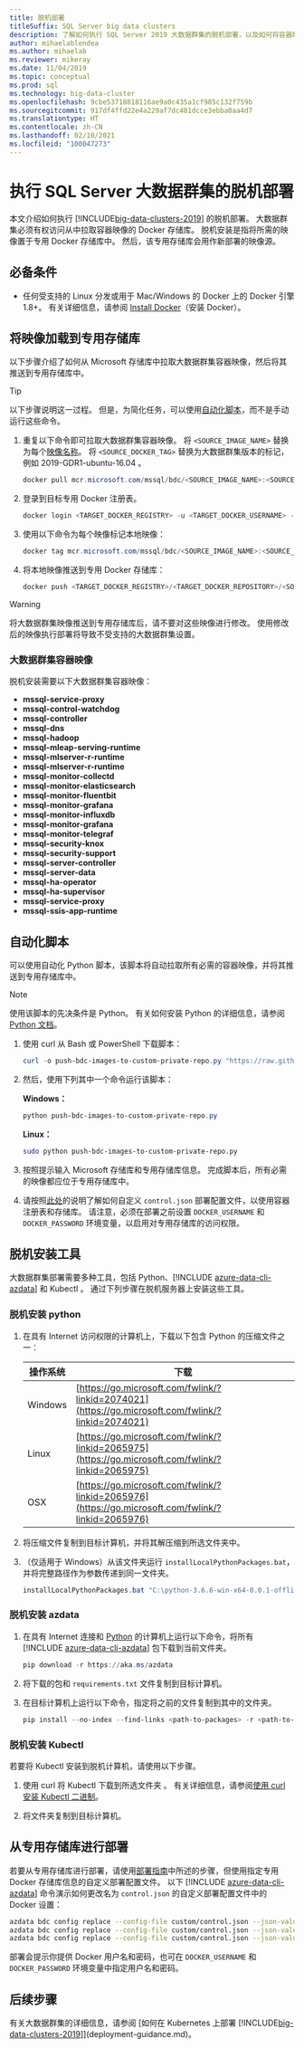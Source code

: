 ```yaml
---
title: 脱机部署
titleSuffix: SQL Server big data clusters
description: 了解如何执行 SQL Server 2019 大数据群集的脱机部署，以及如何将容器映像加载到专用存储库。
author: mihaelablendea
ms.author: mihaelab
ms.reviewer: mikeray
ms.date: 11/04/2019
ms.topic: conceptual
ms.prod: sql
ms.technology: big-data-cluster
ms.openlocfilehash: 9cbe53718818116ae9a0c435a1cf985c132f759b
ms.sourcegitcommit: 917df4ffd22e4a229af7dc481dcce3ebba0aa4d7
ms.translationtype: HT
ms.contentlocale: zh-CN
ms.lasthandoff: 02/10/2021
ms.locfileid: "100047273"
---
```

# <a name="perform-an-offline-deployment-of-a-sql-server-big-data-cluster"></a>执行 SQL Server 大数据群集的脱机部署

本文介绍如何执行 [!INCLUDE[big-data-clusters-2019](../includes/ssbigdataclusters-ver15.md)] 的脱机部署。 大数据群集必须有权访问从中拉取容器映像的 Docker 存储库。 脱机安装是指将所需的映像置于专用 Docker 存储库中。 然后，该专用存储库会用作新部署的映像源。

## <a name="prerequisites"></a>必备条件

- 任何受支持的 Linux 分发或用于 Mac/Windows 的 Docker 上的 Docker 引擎 1.8+。 有关详细信息，请参阅 [Install Docker](https://docs.docker.com/engine/installation/)（安装 Docker）。

## <a name="load-images-into-a-private-repository"></a>将映像加载到专用存储库

以下步骤介绍了如何从 Microsoft 存储库中拉取大数据群集容器映像，然后将其推送到专用存储库中。

> [!TIP]
> 以下步骤说明这一过程。 但是，为简化任务，可以使用[自动化脚本](#automated)，而不是手动运行这些命令。

1. 重复以下命令即可拉取大数据群集容器映像。 将 `<SOURCE_IMAGE_NAME>` 替换为每个[映像名称](#images)。 将 `<SOURCE_DOCKER_TAG>` 替换为大数据群集版本的标记，例如 2019-GDR1-ubuntu-16.04  。  

   ```PowerShell
   docker pull mcr.microsoft.com/mssql/bdc/<SOURCE_IMAGE_NAME>:<SOURCE_DOCKER_TAG>
   ```

1. 登录到目标专用 Docker 注册表。

   ```PowerShell
   docker login <TARGET_DOCKER_REGISTRY> -u <TARGET_DOCKER_USERNAME> -p <TARGET_DOCKER_PASSWORD>
   ```

1. 使用以下命令为每个映像标记本地映像：

   ```PowerShell
   docker tag mcr.microsoft.com/mssql/bdc/<SOURCE_IMAGE_NAME>:<SOURCE_DOCKER_TAG> <TARGET_DOCKER_REGISTRY>/<TARGET_DOCKER_REPOSITORY>/<SOURCE_IMAGE_NAME>:<TARGET_DOCKER_TAG>
   ```

1. 将本地映像推送到专用 Docker 存储库：

   ```PowerShell
   docker push <TARGET_DOCKER_REGISTRY>/<TARGET_DOCKER_REPOSITORY>/<SOURCE_IMAGE_NAME>:<TARGET_DOCKER_TAG>
   ```
 
> [!WARNING]
> 将大数据群集映像推送到专用存储库后，请不要对这些映像进行修改。 使用修改后的映像执行部署将导致不受支持的大数据群集设置。


### <a name="big-data-cluster-container-images"></a><a id="images"></a> 大数据群集容器映像

脱机安装需要以下大数据群集容器映像：
- **mssql-service-proxy**
- **mssql-control-watchdog**
- **mssql-controller**
- **mssql-dns**
- **mssql-hadoop**
- **mssql-mleap-serving-runtime**
- **mssql-mlserver-r-runtime**
- **mssql-mlserver-r-runtime**
- **mssql-monitor-collectd**
- **mssql-monitor-elasticsearch**
- **mssql-monitor-fluentbit**
- **mssql-monitor-grafana**
- **mssql-monitor-influxdb**
- **mssql-monitor-grafana**
- **mssql-monitor-telegraf**
- **mssql-security-knox**
- **mssql-security-support**
- **mssql-server-controller**
- **mssql-server-data**
- **mssql-ha-operator**
- **mssql-ha-supervisor**
- **mssql-service-proxy**
- **mssql-ssis-app-runtime**


## <a name="automated-script"></a><a id="automated"></a> 自动化脚本

可以使用自动化 Python 脚本，该脚本将自动拉取所有必需的容器映像，并将其推送到专用存储库中。

> [!NOTE]
> 使用该脚本的先决条件是 Python。 有关如何安装 Python 的详细信息，请参阅 [Python 文档](https://wiki.python.org/moin/BeginnersGuide/Download)。

1. 使用 curl 从 Bash 或 PowerShell 下载脚本：

   ```PowerShell
   curl -o push-bdc-images-to-custom-private-repo.py "https://raw.githubusercontent.com/Microsoft/sql-server-samples/master/samples/features/sql-big-data-cluster/deployment/offline/push-bdc-images-to-custom-private-repo.py"
   ```

1. 然后，使用下列其中一个命令运行该脚本：

   **Windows：**

   ```PowerShell
   python push-bdc-images-to-custom-private-repo.py
   ```

   **Linux：**

   ```bash
   sudo python push-bdc-images-to-custom-private-repo.py
   ```

1. 按照提示输入 Microsoft 存储库和专用存储库信息。 完成脚本后，所有必需的映像都应位于专用存储库中。

1. 请按照[此处](deployment-custom-configuration.md#docker)的说明了解如何自定义 `control.json` 部署配置文件，以使用容器注册表和存储库。 请注意，必须在部署之前设置 `DOCKER_USERNAME` 和 `DOCKER_PASSWORD` 环境变量，以启用对专用存储库的访问权限。

## <a name="install-tools-offline"></a>脱机安装工具

大数据群集部署需要多种工具，包括 Python、[!INCLUDE [azure-data-cli-azdata](../includes/azure-data-cli-azdata.md)] 和 Kubectl 。 通过下列步骤在脱机服务器上安装这些工具。

### <a name="install-python-offline"></a><a id="python"></a> 脱机安装 python

1. 在具有 Internet 访问权限的计算机上，下载以下包含 Python 的压缩文件之一：

   | 操作系统 | 下载 |
   |---|---|
   | Windows | [https://go.microsoft.com/fwlink/?linkid=2074021](https://go.microsoft.com/fwlink/?linkid=2074021) |
   | Linux   | [https://go.microsoft.com/fwlink/?linkid=2065975](https://go.microsoft.com/fwlink/?linkid=2065975) |
   | OSX     | [https://go.microsoft.com/fwlink/?linkid=2065976](https://go.microsoft.com/fwlink/?linkid=2065976) |

1. 将压缩文件复制到目标计算机，并将其解压缩到所选文件夹中。

1. （仅适用于 Windows）从该文件夹运行 `installLocalPythonPackages.bat`，并将完整路径作为参数传递到同一文件夹。

   ```PowerShell
   installLocalPythonPackages.bat "C:\python-3.6.6-win-x64-0.0.1-offline\0.0.1"
   ```

### <a name="install-azdata-offline"></a><a id="azdata"></a> 脱机安装 azdata

1. 在具有 Internet 连接和 [Python](https://wiki.python.org/moin/BeginnersGuide/Download) 的计算机上运行以下命令，将所有 [!INCLUDE [azure-data-cli-azdata](../includes/azure-data-cli-azdata.md)] 包下载到当前文件夹。

   ```PowerShell
   pip download -r https://aka.ms/azdata
   ```

1. 将下载的包和 `requirements.txt` 文件复制到目标计算机。

1. 在目标计算机上运行以下命令，指定将之前的文件复制到其中的文件夹。

   ```PowerShell
   pip install --no-index --find-links <path-to-packages> -r <path-to-requirements.txt>
   ```

### <a name="install-kubectl-offline"></a><a id="kubectl"></a> 脱机安装 Kubectl

若要将 Kubectl 安装到脱机计算机，请使用以下步骤。

1. 使用 curl 将 Kubectl 下载到所选文件夹 。 有关详细信息，请参阅[使用 curl 安装 Kubectl 二进制](https://kubernetes.io/docs/tasks/tools/install-kubectl/#install-kubectl-binary-using-curl)。

1. 将文件夹复制到目标计算机。

## <a name="deploy-from-private-repository"></a>从专用存储库进行部署

若要从专用存储库进行部署，请使用[部署指南](deployment-guidance.md)中所述的步骤，但使用指定专用 Docker 存储库信息的自定义部署配置文件。 以下 [!INCLUDE [azure-data-cli-azdata](../includes/azure-data-cli-azdata.md)] 命令演示如何更改名为 `control.json` 的自定义部署配置文件中的 Docker 设置：

```bash
azdata bdc config replace --config-file custom/control.json --json-values "$.spec.docker.repository=<your-docker-repository>"
azdata bdc config replace --config-file custom/control.json --json-values "$.spec.docker.registry=<your-docker-registry>"
azdata bdc config replace --config-file custom/control.json --json-values "$.spec.docker.imageTag=<your-docker-image-tag>"
```

部署会提示你提供 Docker 用户名和密码，也可在 `DOCKER_USERNAME` 和 `DOCKER_PASSWORD` 环境变量中指定用户名和密码。

## <a name="next-steps"></a>后续步骤

有关大数据群集的详细信息，请参阅 [如何在 Kubernetes 上部署 [!INCLUDE[big-data-clusters-2019](../includes/ssbigdataclusters-ss-nover.md)]](deployment-guidance.md)。
